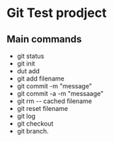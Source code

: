 # Git Test prodject

## Main commands

- git status
- git init
- dut add
- git add filename
- git commit -m "message"
- git commit -a -m "messaage"
- git rm -- cached filename
- git reset filename
- git log
- git checkout
- git branch.
